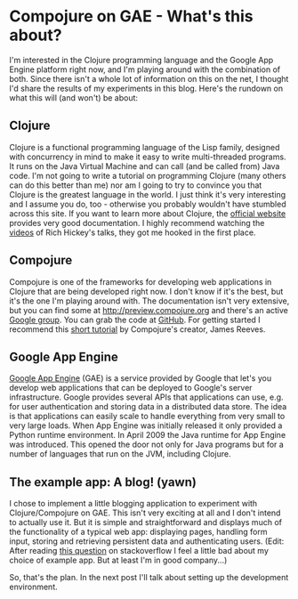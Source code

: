# Compojure on GAE - What's this about?

I'm interested in the Clojure programming language and the Google App
Engine platform right now, and I'm playing around  with the
combination of both.  Since there isn't a whole lot of information on
this on  the net, I thought I'd share the results of my experiments in
this blog. Here's the rundown on what this will (and won't) be about:

<!--more-->

## Clojure

Clojure is a functional programming language of the Lisp family,
designed with concurrency in mind to make it easy to write
multi-threaded programs. It runs on the Java Virtual Machine and can
call (and be called from) Java code. I'm not going to write a tutorial
on programming Clojure (many others can do this better than me) nor am
I going to try to convince you that Clojure is the greatest language
in the world. I just think it's very interesting and I assume you do,
too - otherwise you probably wouldn't have stumbled across this
site. If you want to learn more about Clojure, the 
[official website][1] provides very good documentation. I highly
recommend watching the [videos][2] of Rich Hickey's talks, they got me
hooked in the first place.

## Compojure

Compojure is one of the frameworks for developing web applications in
Clojure that are being developed right now. I don't know if it's the
best, but it's the one I'm playing around with. The documentation
isn't very extensive, but you can find some at
<http://preview.compojure.org> and there's an active 
[Google group][3]. You can grab the code at [GitHub][4]. For getting
started I recommend this [short tutorial][5] by Compojure's creator,
James Reeves. 

## Google App Engine

[Google App Engine][6] (GAE) is a service provided by Google that
let's you develop web applications that can be deployed to Google's
server infrastructure. Google provides several APIs that applications
can use, e.g. for user authentication and storing data in a
distributed data store. The idea is that applications can easily scale
to handle everything from very small to very large loads. When App
Engine was initially released it only provided a Python runtime
environment. In April 2009 the Java runtime for App Engine was
introduced. This opened the door not only for Java programs but for a
number of languages that run on the JVM, including Clojure.

## The example app: A blog! (yawn)

I chose to implement a little blogging application to experiment with
Clojure/Compojure on GAE. This isn't very exciting at all and I don't
intend to actually use it. But it is simple and straightforward and
displays much of the functionality of a typical web app: displaying
pages, handling form input, storing and retrieving persistent data and
authenticating users. (Edit: After reading [this question][7] on
stackoverflow I feel a little bad about my choice of example app. But
at least I'm in good company...)

So, that's the plan. In the next post I'll talk about setting up the
development environment.

[1]: http://www.clojure.org/
[2]: http://clojure.blip.tv/
[3]: http://groups.google.com/group/compojure
[4]: http://github.com/weavejester/compojure
[5]: http://groups.google.com/group/compojure/browse_thread/thread/3c507da23540da6e
[6]: http://appengine.google.com/
[7]: http://stackoverflow.com/questions/471940/why-does-every-man-and-his-dog-want-to-code-a-blogging-engine
